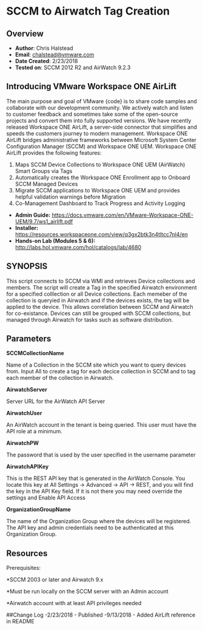 # SCCM to Airwatch Tag Creation

## Overview
- **Author**: Chris Halstead
- **Email**: chalstead@vmware.com
- **Date Created**: 2/23/2018
- **Tested on**: SCCM 2012 R2 and AirWatch 9.2.3

## Introducing VMware Workspace ONE AirLift
The main purpose and goal of VMware {code} is to share code samples and collaborate with our development community. We actively watch and listen to customer feedback and sometimes take some of the open-source projects and convert them into fully supported versions. We have recently released Workspace ONE AirLift, a server-side connector that simplifies and speeds the customers journey to modern management. Workspace ONE AirLift bridges administrative frameworks between Microsoft System Center Configuration Manager (SCCM) and Workspace ONE UEM. 
Workspace ONE AirLift provides the following features: 
1. Maps SCCM Device Collections to Workspace ONE UEM (AirWatch) Smart Groups via Tags
2. Automatically creates the Workspace ONE Enrollment app to Onboard SCCM Managed Devices
3. Migrate SCCM applications to Workspace ONE UEM and provides helpful validation warnings before Migration
4. Co-Management Dashboard to Track Progress and Activity Logging

- **Admin Guide:** https://docs.vmware.com/en/VMware-Workspace-ONE-UEM/9.7/ws1_airlift.pdf
- **Installer:** https://resources.workspaceone.com/view/q3gx2btk3n4tltcc7nl4/en
- **Hands-on Lab (Modules 5 & 6):** http://labs.hol.vmware.com/hol/catalogs/lab/4680

## SYNOPSIS
This script connects to SCCM via WMI and retrieves Device collections and members. The script will create a Tag in the specified Airwatch environment for a specified colllection or all Device collections. Each memeber of the collection is queryied in Airwatch and if the devices exists, the tag will be applied to the device.  This allows correlation between SCCM and Airwatch for co-existance.  Devices can still be grouped with SCCM collections, but managed through Airwatch for tasks such as software distribution. 

## Parameters 

**SCCMCollectionName**

Name of a Collection in the SCCM site which you want to query devices from.  Input All to create a tag for each decice collection in SCCM and to tag each member of the collection in Airwatch.

**AirwatchServer**

Server URL for the AirWatch API Server
  
**AirwatchUser**

An AirWatch account in the tenant is being queried.  This user must have the API role at a minimum.

**AirwatchPW**

The password that is used by the user specified in the username parameter

**AirwatchAPIKey**

This is the REST API key that is generated in the AirWatch Console.  You locate this key at All Settings -> Advanced -> API -> REST, and you will find the key in the API Key field.  If it is not there you may need override the settings and Enable API Access

**OrganizationGroupName**

The name of the Organization Group where the devices will be registered. The API key and admin credentials need to be authenticated at this Organization Group. 

## Resources

Prerequisites:

*SCCM 2003 or later and Airwatch 9.x

*Must be run locally on the SCCM server with an Admin account

*Airwatch account with at least API privileges needed


##Change Log
-2/23/2018 - Published
-9/13/2018 - Added AirLift reference in README



